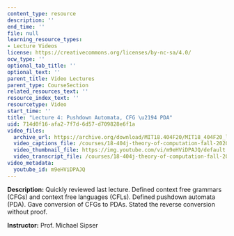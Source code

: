 ```yaml
---
content_type: resource
description: ''
end_time: ''
file: null
learning_resource_types:
- Lecture Videos
license: https://creativecommons.org/licenses/by-nc-sa/4.0/
ocw_type: ''
optional_tab_title: ''
optional_text: ''
parent_title: Video Lectures
parent_type: CourseSection
related_resources_text: ''
resource_index_text: ''
resourcetype: Video
start_time: ''
title: "Lecture 4: Pushdown Automata, CFG \u2194 PDA"
uid: 714d0f16-afa2-7f7d-6d57-d709828e6f1a
video_files:
  archive_url: https://archive.org/download/MIT18.404F20/MIT18_404F20_lec04_300k.mp4
  video_captions_file: /courses/18-404j-theory-of-computation-fall-2020/682fdf8f90ef5277a8d77fef9548c8bb_m9eHViDPAJQ.vtt
  video_thumbnail_file: https://img.youtube.com/vi/m9eHViDPAJQ/default.jpg
  video_transcript_file: /courses/18-404j-theory-of-computation-fall-2020/4971cfaeab8290eb2539668bfa3287d7_m9eHViDPAJQ.pdf
video_metadata:
  youtube_id: m9eHViDPAJQ
---
```


**Description:** Quickly reviewed last lecture. Defined context free grammars (CFGs) and context free languages (CFLs). Defined pushdown automata (PDA). Gave conversion of CFGs to PDAs. Stated the reverse conversion without proof.

**Instructor:** Prof. Michael Sipser

